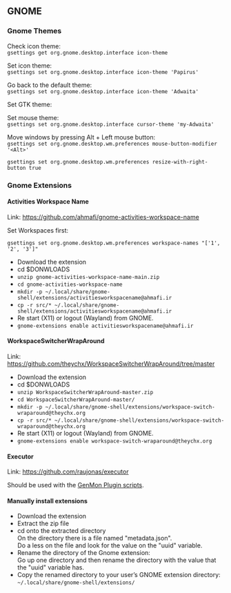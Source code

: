 ## GNOME

### Gnome Themes

Check icon theme:  
`gsettings get org.gnome.desktop.interface icon-theme`

Set icon theme:  
`gsettings set org.gnome.desktop.interface icon-theme 'Papirus'`

Go back to the default theme:  
`gsettings set org.gnome.desktop.interface icon-theme 'Adwaita'`

Set GTK theme:  

Set mouse theme:  
`gsettings set org.gnome.desktop.interface cursor-theme 'my-Adwaita'`

Move windows by pressing Alt + Left mouse button:   
`gsettings set org.gnome.desktop.wm.preferences mouse-button-modifier '<Alt>'`

`gsettings set org.gnome.desktop.wm.preferences resize-with-right-button true`


### Gnome Extensions

#### Activities Workspace Name

Link: https://github.com/ahmafi/gnome-activities-workspace-name

Set Workspaces first:
```
gsettings set org.gnome.desktop.wm.preferences workspace-names "['1', '2', '3']"
```
* Download the extension
* cd $DONWLOADS
* `unzip gnome-activities-workspace-name-main.zip`
* `cd gnome-activities-workspace-name`
* `mkdir -p ~/.local/share/gnome-shell/extensions/activitiesworkspacename@ahmafi.ir`
* `cp -r src/* ~/.local/share/gnome-shell/extensions/activitiesworkspacename@ahmafi.ir`
* Re start (X11) or logout (Wayland) from GNOME.
* `gnome-extensions enable activitiesworkspacename@ahmafi.ir`


#### WorkspaceSwitcherWrapAround

Link: https://github.com/theychx/WorkspaceSwitcherWrapAround/tree/master

* Download the extension
* cd $DONWLOADS
* `unzip WorkspaceSwitcherWrapAround-master.zip`
* `cd WorkspaceSwitcherWrapAround-master/`
* `mkdir -p ~/.local/share/gnome-shell/extensions/workspace-switch-wraparound@theychx.org`
* `cp -r src/* ~/.local/share/gnome-shell/extensions/workspace-switch-wraparound@theychx.org`
* Re start (X11) or logout (Wayland) from GNOME.
* `gnome-extensions enable workspace-switch-wraparound@theychx.org`

#### Executor

Link: https://github.com/raujonas/executor

Should be used with the [GenMon Plugin scripts](https://github.com/eam-00/Util-scripts/tree/master/Genmon).


#### Manually install extensions

- Download the extension
- Extract the zip file
- cd onto the extracted directory   
  On the directory there is a file named "metadata.json".  
  Do a less on the file and look for the value on the "uuid" variable.
- Rename the directory of the Gnome extension:  
  Go up one directory and then rename the directory with the value that the "uuid" variable has.
- Copy the renamed directory to your user’s GNOME extension directory:  
``~/.local/share/gnome-shell/extensions/``

